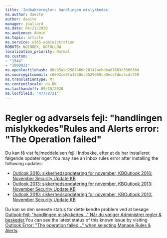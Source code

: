 ```yaml
---
title: 'Indbakkeregler: handlingen mislykkedes'
ms.author: daeite
author: daeite
manager: joallard
ms.date: 04/21/2020
ms.audience: Admin
ms.topic: article
ms.service: o365-administration
ROBOTS: NOINDEX, NOFOLLOW
localization_priority: Normal
ms.custom:
- "1544"
- "1800021"
ms.openlocfilehash: d0c95acd2587460d281474ebdba87683d336036d
ms.sourcegitcommit: c6692ce0fa1358ec3529e59ca0ecdfdea4cdc759
ms.translationtype: MT
ms.contentlocale: da-DK
ms.lasthandoff: 09/15/2020
ms.locfileid: "47778721"
---
```

# <a name="rules-and-alerts-error-the-operation-failed"></a><span data-ttu-id="5372f-102">Regler og advarsels fejl: "handlingen mislykkedes"</span><span class="sxs-lookup"><span data-stu-id="5372f-102">Rules and Alerts error: "The Operation failed"</span></span>

<span data-ttu-id="5372f-103">Du kan få vist fejlmeddelelsen fejl i Indbakke, efter at du har installeret følgende opdateringer:</span><span class="sxs-lookup"><span data-stu-id="5372f-103">You may see an Inbox rules error after installing the following updates:</span></span>

- [<span data-ttu-id="5372f-104">Outlook 2016: sikkerhedsopdatering for november, KB</span><span class="sxs-lookup"><span data-stu-id="5372f-104">Outlook 2016: November Security Update KB</span></span>](https://support.microsoft.com/help/4461506)
- [<span data-ttu-id="5372f-105">Outlook 2013: sikkerhedsopdatering for november, KB</span><span class="sxs-lookup"><span data-stu-id="5372f-105">Outlook 2013: November Security Update KB</span></span>](https://support.microsoft.com/help/4461486)
- [<span data-ttu-id="5372f-106">Outlook 2010: sikkerhedsopdatering for november, KB</span><span class="sxs-lookup"><span data-stu-id="5372f-106">Outlook 2010: November Security Update KB</span></span>](https://support.microsoft.com/help/4461585)

<span data-ttu-id="5372f-107">Du kan se den seneste status for dette kendte problem ved at besøge [Outlook-fejl: "handlingen mislykkedes..." Når du vælger Administrer regler & beskeder](https://support.office.com/article/Outlook-Error-The-operation-failed-when-selecting-Manage-Rules-Alerts-64b6ff77-98c2-4564-9cbf-25bd8e17fb8b%20).</span><span class="sxs-lookup"><span data-stu-id="5372f-107">You can see the latest status of this known issue by visiting [Outlook Error: "The operation failed..." when selecting Manage Rules & Alerts](https://support.office.com/article/Outlook-Error-The-operation-failed-when-selecting-Manage-Rules-Alerts-64b6ff77-98c2-4564-9cbf-25bd8e17fb8b%20).</span></span>